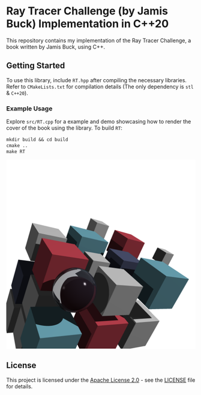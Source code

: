 # Ray Tracer Challenge (by Jamis Buck) Implementation in C++20

This repository contains my implementation of the Ray Tracer Challenge, a book written by Jamis Buck, using C++.

## Getting Started

To use this library, include `RT.hpp` after compiling the necessary libraries. Refer to `CMakeLists.txt` for compilation details (The only dependency is `stl` & `C++20`).

### Example Usage

Explore `src/RT.cpp` for a example and demo showcasing how to render the cover of the book using the library. To build `RT`:
```console
mkdir build && cd build
cmake ..
make RT
```
![Sample Image](./sample.png)

## License

This project is licensed under the [Apache License 2.0](LICENSE) - see the [LICENSE](LICENSE) file for details.
